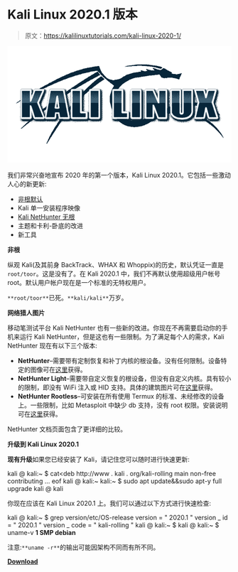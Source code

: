# Kali Linux 2020.1 版本

> 原文：<https://kalilinuxtutorials.com/kali-linux-2020-1/>

[![Kali Linux 2020.1 Release](img//f12fd4ad0cdde170e72429dbca184de5.png "Kali Linux 2020.1 Release")](https://1.bp.blogspot.com/-NxyuH8ZsBjo/XjGPC7j2mBI/AAAAAAAAEq0/lJsTQjf5UuoROKeToXwv1cmSkT1rnFHdgCLcBGAsYHQ/s1600/Kali%2BLinux%25281%2529.png)

我们非常兴奋地宣布 2020 年的第一个版本，Kali Linux 2020.1。它包括一些激动人心的新更新:

*   [非根默认](https://www.kali.org/news/kali-default-non-root-user/)
*   Kali 单一安装程序映像
*   [Kali NetHunter 无根](https://www.kali.org/docs/nethunter/nethunter-rootless/)
*   主题和卡利-卧底的改进
*   新工具

**非根**

纵观 Kali(及其前身 BackTrack、WHAX 和 Whoppix)的历史，默认凭证一直是`root/toor`。这是没有了。在 Kali 2020.1 中，我们不再默认使用超级用户帐号 root。默认用户帐户现在是一个标准的无特权用户。

`**root/toor**`已死。`**kali/kali**`万岁。

**网络猎人图片**

移动笔测试平台 Kali NetHunter 也有一些新的改进。你现在不再需要启动你的手机来运行 Kali NetHunter，但是这也有一些限制。为了满足每个人的需求，Kali NetHunter 现在有以下三个版本:

*   **NetHunter**–需要带有定制恢复和补丁内核的根设备。没有任何限制。设备特定的图像可在[这里](https://www.offensive-security.com/kali-linux-nethunter-download/)获得。
*   **NetHunter Light**–需要带自定义恢复的根设备，但没有自定义内核。具有较小的限制，即没有 WiFi 注入或 HID 支持。具体的建筑图片可在[这里](https://www.offensive-security.com/kali-linux-nethunter-download/)获得。
*   **NetHunter Rootless**–可安装在所有使用 Termux 的标准、未经修改的设备上。一些限制，比如 Metasploit 中缺少 db 支持，没有 root 权限。安装说明可在[这里](https://www.kali.org/docs/nethunter/nethunter-rootless/)获得。

NetHunter 文档页面包含了更详细的比较。

**升级到 Kali Linux 2020.1**

**现有升级**如果您已经安装了 Kali，请记住您可以随时进行快速更新:

kali @ kali:~ $ cat<<eof sudo="" tee="">deb http://www . kali . org/kali-rolling main non-free contributing ...
eof
kali @ kali:~
kali:~ $ sudo apt update&&sudo apt-y full upgrade
kali @ kali</eof>

你现在应该在 Kali Linux 2020.1 上。我们可以通过以下方式进行快速检查:

kali @ kali:~ $ grep version/etc/OS-release
version = " 2020.1 "
version _ id = " 2020.1 "
version _ code = " kali-rolling "
kali @ kali:~ $
kali @ kali:~ $ uname-v
**1 SMP debian**

注意:`**uname -r**`的输出可能因架构不同而有所不同。

[**Download**](https://www.kali.org/downloads/)